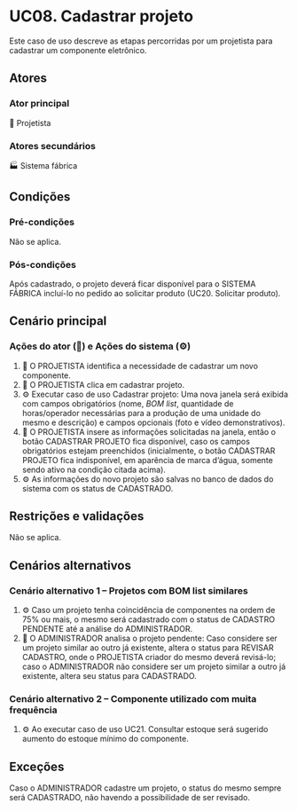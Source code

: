 # UC08. Cadastrar projeto

Este caso de uso descreve as etapas percorridas por um projetista para cadastrar um componente eletrônico.

## Atores
### Ator principal
📐 Projetista

### Atores secundários
🏭 Sistema fábrica

## Condições
### Pré-condições
Não se aplica.

### Pós-condições
Após cadastrado, o projeto deverá ficar disponível para o SISTEMA FÁBRICA incluí-lo no pedido ao solicitar produto (UC20. Solicitar produto).

## Cenário principal
### Ações do ator (📐) e Ações do sistema (⚙️)
1. 📐 O PROJETISTA identifica a necessidade de cadastrar um novo componente.
2. 📐 O PROJETISTA clica em cadastrar projeto.
3. ⚙️ Executar caso de uso Cadastrar projeto: Uma nova janela será exibida com campos obrigatórios (nome, _BOM list_, quantidade de horas/operador necessárias para a produção de uma unidade do mesmo e descrição) e campos opcionais (foto e vídeo demonstrativos).
4. 📐 O PROJETISTA insere as informações solicitadas na janela, então o botão CADASTRAR PROJETO fica disponível, caso os campos obrigatórios estejam preenchidos (inicialmente, o botão CADASTRAR PROJETO fica indisponível, em aparência de marca d’água, somente sendo ativo na condição citada acima).
5. ⚙️ As informações do novo projeto são salvas no banco de dados do sistema com os status de CADASTRADO.

## Restrições e validações
Não se aplica.

## Cenários alternativos
### Cenário alternativo 1 – Projetos com BOM list similares
1. ⚙️ Caso um projeto tenha coincidência de componentes na ordem de 75% ou mais, o mesmo será cadastrado com o status de CADASTRO PENDENTE até a análise do ADMINISTRADOR.
2. 📐 O ADMINISTRADOR analisa o projeto pendente: Caso considere ser um projeto similar ao outro já existente, altera o status para REVISAR CADASTRO, onde o PROJETISTA criador do mesmo deverá revisá-lo; caso o ADMINISTRADOR não considere ser um projeto similar a outro já existente, altera seu status para CADASTRADO.

### Cenário alternativo 2 – Componente utilizado com muita frequência
1. ⚙️ Ao executar caso de uso UC21. Consultar estoque será sugerido aumento do estoque mínimo do componente.

## Exceções
Caso o ADMINISTRADOR cadastre um projeto, o status do mesmo sempre será CADASTRADO, não havendo a possibilidade de ser revisado.
